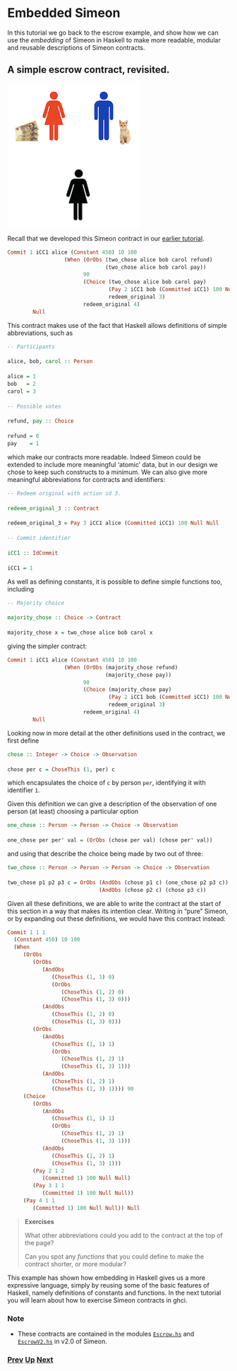 # Embedded Simeon

In this tutorial we go back to the escrow example, and show how we can use the _embedding_ of Simeon in Haskell to make more readable, modular and reusable descriptions of Simeon contracts.

## A simple escrow contract, revisited.

![Escrow](./pix/escrow.png)

Recall that we developed this Simeon contract in our [earlier tutorial](./escrow-ex.md).

```haskell
Commit 1 iCC1 alice (Constant 450) 10 100
                  (When (OrObs (two_chose alice bob carol refund)
                               (two_chose alice bob carol pay))
                        90
                        (Choice (two_chose alice bob carol pay)
                                (Pay 2 iCC1 bob (Committed iCC1) 100 Null Null)
                                redeem_original 3)
                        redeem_original 4)
        Null
```

This contract makes use of the fact that Haskell allows definitions of simple abbreviations, such as

```haskell
-- Participants

alice, bob, carol :: Person

alice = 1
bob   = 2
carol = 3

-- Possible votes

refund, pay :: Choice

refund = 0
pay    = 1

```

which make our contracts more readable. Indeed Simeon could be extended to include more meaningful ‘atomic’ data, but in our design we chose to keep such constructs to a minimum. We can also give more meaningful abbreviations for contracts and identifiers:

```haskell
-- Redeem original with action id 3.

redeem_original_3 :: Contract

redeem_original_3 = Pay 3 iCC1 alice (Committed iCC1) 100 Null Null

-- Commit identifier

iCC1 :: IdCommit

iCC1 = 1
```

As well as defining constants, it is possible to define simple functions too, including 

```haskell
-- Majority choice

majority_chose :: Choice -> Contract

majority_chose x = two_chose alice bob carol x
```

giving the simpler contract:

```haskell
Commit 1 iCC1 alice (Constant 450) 10 100
                  (When (OrObs (majority_chose refund)
                               (majority_chose pay))
                        90
                        (Choice (majority_chose pay)
                                (Pay 2 iCC1 bob (Committed iCC1) 100 Null Null)
                                redeem_original 3)
                        redeem_original 4)
        Null
```

Looking now in more detail at the other definitions used in the contract, we first define

```haskell
chose :: Integer -> Choice -> Observation

chose per c = ChoseThis (1, per) c
```

which encapsulates the choice of `c` by person `per`, identifying it with identifier `1`.  

Given this definition we can give a description of the observation of one person (at least) choosing a particular option

```haskell
one_chose :: Person -> Person -> Choice -> Observation

one_chose per per' val = (OrObs (chose per val) (chose per' val))
 ```

 and using that describe the choice being made by two out of three:

 ```haskell
two_chose :: Person -> Person -> Person -> Choice -> Observation

two_chose p1 p2 p3 c = OrObs (AndObs (chose p1 c) (one_chose p2 p3 c))
                              (AndObs (chose p2 c) (chose p3 c))
```

Given all these definitions, we are able to write the contract at the start of this section in a way that makes its intention clear. Writing in “pure” Simeon, or by expanding out these definitions, we would have this contract instead:

```haskell
Commit 1 1 1
  (Constant 450) 10 100
  (When
     (OrObs
        (OrObs
           (AndObs
              (ChoseThis (1, 1) 0)
              (OrObs
                 (ChoseThis (1, 2) 0)
                 (ChoseThis (1, 3) 0)))
           (AndObs
              (ChoseThis (1, 2) 0)
              (ChoseThis (1, 3) 0)))
        (OrObs
           (AndObs
              (ChoseThis (1, 1) 1)
              (OrObs
                 (ChoseThis (1, 2) 1)
                 (ChoseThis (1, 3) 1)))
           (AndObs
              (ChoseThis (1, 2) 1)
              (ChoseThis (1, 3) 1)))) 90
     (Choice
        (OrObs
           (AndObs
              (ChoseThis (1, 1) 1)
              (OrObs
                 (ChoseThis (1, 2) 1)
                 (ChoseThis (1, 3) 1)))
           (AndObs
              (ChoseThis (1, 2) 1)
              (ChoseThis (1, 3) 1)))
        (Pay 2 1 2
           (Committed 1) 100 Null Null)
        (Pay 3 1 1
           (Committed 1) 100 Null Null))
     (Pay 4 1 1
        (Committed 1) 100 Null Null)) Null
```

> __Exercises__
>  
> What other abbreviations could you add to the contract at the top of the page? 
>
> Can you spot any _functions_ that you could define to make the contract shorter, or more modular?


This example has shown how embedding in Haskell gives us a more expressive language, simply by reusing some of the basic features of Haskell, namely definitions of constants and functions. In the next tutorial you will learn about how to exercise Simeon contracts in ghci.

### Note

- These contracts are contained in the modules [`Escrow.hs`](https://github.com/The-Blockchain-Company/simeon/blob/master/semantics-2.0/examples/pure/Escrow.hs) and [`EscrowV2.hs`](https://github.com/The-Blockchain-Company/simeon/blob/master/semantics-2.0/examples/embedded/Escrow.hs) in v2.0 of Simeon. 

### [Prev](./simeon-semantics.md) [Up](./README.md) [Next](./using-simeon.md)
